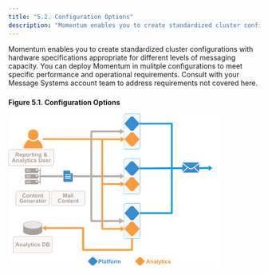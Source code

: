 ```yaml
---
title: "5.2. Configuration Options"
description: "Momentum enables you to create standardized cluster configurations with hardware specifications appropriate for different levels of messaging capacity You can deploy Momentum in mulitple configurations to meet specific performance and operational requirements Consult with your Message Systems account team to address requirements not covered here Figure 5 1 Configuration Options..."
---
```


Momentum enables you to create standardized cluster configurations with hardware specifications appropriate for different levels of messaging capacity. You can deploy Momentum in mulitple configurations to meet specific performance and operational requirements. Consult with your Message Systems account team to address requirements not covered here.

### <a name="config.image"></a> 

<a name="config_options.image"></a> 

**Figure 5.1. Configuration Options**

![Configuration Options](images/config_options.png)